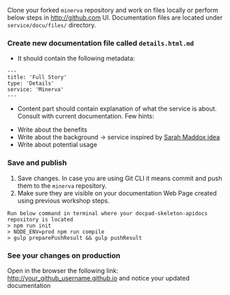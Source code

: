 Clone your forked `minerva` repository and work on files locally or perform below steps in http://github.com UI.
Documentation files are located under `service/docu/files/` directory.

### Create new documentation file called `details.html.md`
* It should contain the following metadata:
```
---
title: 'Full Story'
type: 'Details'
service: 'Minerva'
---
```
* Content part should contain explanation of what the service is about. Consult with current documentation.
Few hints:
 - Write about the benefits
 - Write about the background -> service inspired by [Sarah Maddox idea](https://ffeathers.wordpress.com/)
 - Write about potential usage

### Save and publish

1. Save changes. In case you are using Git CLI it means commit and push them to the `minerva` repository.
2. Make sure they are visible on your documentation Web Page created using previous workshop steps.
```
Run below command in terminal where your docpad-skeleton-apidocs repository is located
> npm run init
> NODE_ENV=prod npm run compile
> gulp preparePushResult && gulp pushResult
```

### See your changes on production

Open in the browser the following link: http://your_github_username.github.io and notice your updated documentation
